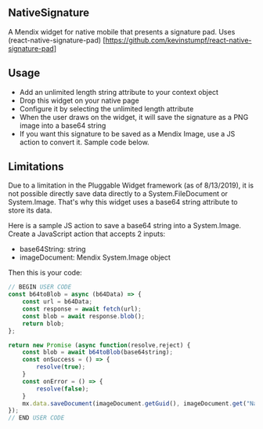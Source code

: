 ## NativeSignature
A Mendix widget for native mobile that presents a signature pad. Uses (react-native-signature-pad) [https://github.com/kevinstumpf/react-native-signature-pad]

## Usage
- Add an unlimited length string attribute to your context object
- Drop this widget on your native page
- Configure it by selecting the unlimited length attribute
- When the user draws on the widget, it will save the signature as a PNG image into a base64 string
- If you want this signature to be saved as a Mendix Image, use a JS action to convert it. Sample code below.

## Limitations
Due to a limitation in the Pluggable Widget framework (as of 8/13/2019), it is not possible  directly save data directly to a System.FileDocument or System.Image. That's why this widget uses a base64 string attribute to store its data.

Here is a sample JS action to save a base64 string into a System.Image. Create a JavaScript action that accepts 2 inputs:
- base64String: string
- imageDocument: Mendix System.Image object

Then this is your code:

```js
// BEGIN USER CODE
const b64toBlob = async (b64Data) => {
	const url = b64Data;
	const response = await fetch(url);
	const blob = await response.blob();
	return blob;
};

return new Promise (async function(resolve,reject) {
	const blob = await b64toBlob(base64string);
	const onSuccess = () => {
		resolve(true);
	}
	const onError = () => {
		resolve(false);
	}
	mx.data.saveDocument(imageDocument.getGuid(), imageDocument.get("Name"), {}, blob, onSuccess, onError);
});
// END USER CODE
```